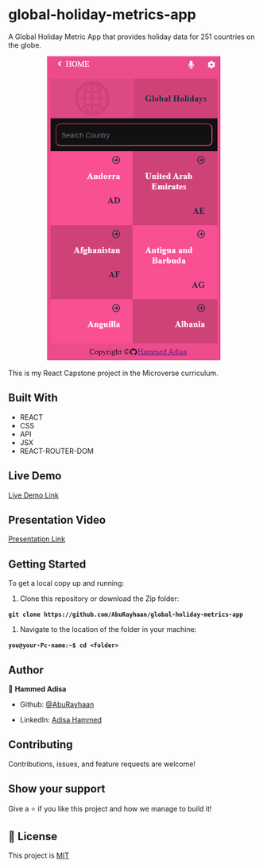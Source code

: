 # global-holiday-metrics-app

A Global Holiday Metric App that provides holiday data for 251 countries on the globe.

<p align="center">
  <img src="/src/assets/screenshot.png">
</p>

This is my React Capstone project in the Microverse curriculum.

## Built With

- REACT
- CSS
- API
- JSX
- REACT-ROUTER-DOM
 
 ## Live Demo

[Live Demo Link](https://global-holiday-app.netlify.app/)

## Presentation Video

[Presentation Link](https://www.loom.com/share/57059d9a34934dc5b7589c9fb734f56b)

## Getting Started

To get a local copy up and running:

1. Clone this repository or download the Zip folder:

**``git clone https://github.com/AbuRayhaan/global-holiday-metrics-app``**

1. Navigate to the location of the folder in your machine:

**``you@your-Pc-name:~$ cd <folder>``**

## Author

👤 **Hammed Adisa**

- Github: [@AbuRayhaan](https://github.com/AbuRayhaan)

- LinkedIn: [Adisa Hammed](https://www.linkedin.com/in/hammed-adisa/)

## Contributing

Contributions, issues, and feature requests are welcome!

## Show your support

Give a ⭐ if you like this project and how we manage to build it!

## 📝 License

This project is [MIT](https://github.com/AbuRayhaan/global-holiday-metrics-app/blob/development/LICENSE)